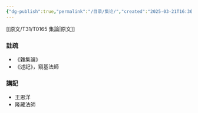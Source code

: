 ```yaml
---
{"dg-publish":true,"permalink":"/目录/集论/","created":"2025-03-21T16:36:13.543+08:00","updated":"2025-03-22T22:07:56.746+08:00"}
---
```


[[原文/T31/T0165 集論\|原文]]
### 註疏
- 《雜集論》
- 《述記》，窺基法師
### 講記
- 王恩洋
- 隆藏法師